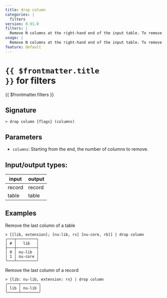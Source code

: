 ```yaml
---
title: drop column
categories: |
  filters
version: 0.91.0
filters: |
  Remove N columns at the right-hand end of the input table. To remove columns by name, use `reject`.
usage: |
  Remove N columns at the right-hand end of the input table. To remove columns by name, use `reject`.
feature: default
---
```

<!-- This file is automatically generated. Please edit the command in https://github.com/nushell/nushell instead. -->

# <code>{{ $frontmatter.title }}</code> for filters

<div class='command-title'>{{ $frontmatter.filters }}</div>

## Signature

```> drop column {flags} (columns)```

## Parameters

 -  `columns`: Starting from the end, the number of columns to remove.


## Input/output types:

| input  | output |
| ------ | ------ |
| record | record |
| table  | table  |
## Examples

Remove the last column of a table
```nu
> [[lib, extension]; [nu-lib, rs] [nu-core, rb]] | drop column
╭───┬─────────╮
│ # │   lib   │
├───┼─────────┤
│ 0 │ nu-lib  │
│ 1 │ nu-core │
╰───┴─────────╯

```

Remove the last column of a record
```nu
> {lib: nu-lib, extension: rs} | drop column
╭─────┬────────╮
│ lib │ nu-lib │
╰─────┴────────╯
```
